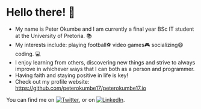 # Hello there! 👋
- My name is Peter Okumbe and I am currently a final year BSc IT student at the University of Pretoria. :books:
- My interests include: playing football:soccer: video games:video_game: socializing:smile: coding. :computer:
- I enjoy learning from others, discovering new things and strive to always improve in whichever ways that I can both as a person and programmer.
- Having faith and staying positive in life is key! 
- Check out my profile website: https://github.com/peterokumbe17/peterokumbe17.io

You can find me on [![Twitter][1.2]][1], or on [![LinkedIn][2.2]][2].

<!-- Icons -->

[1.2]: http://i.imgur.com/wWzX9uB.png
[2.2]: https://raw.githubusercontent.com/MartinHeinz/MartinHeinz/master/linkedin-3-16.png 

<!-- Links to social media accounts -->

[1]: https://twitter.com/peter_ta1
[2]: https://www.linkedin.com/in/peter-okumbe-65a887203/
